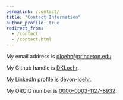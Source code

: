 ```yaml
---
permalink: /contact/
title: "Contact Information"
author_profile: true
redirect_from:
  - /contact
  - /contact.html
---
```


My email address is [dloehr@princeton.edu](dloehr@princeton.edu).

My Github handle is [DKLoehr](https://github.com/DKLoehr).

My LinkedIn profile is [devon-loehr](www.linkedin.com/in/devon-loehr).

My ORCID number is [0000-0003-1127-8932](http://orcid.org/0000-0003-1127-8932).
